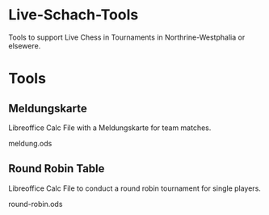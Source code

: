 # Live-Schach-Tools

Tools to support Live Chess in Tournaments in Northrine-Westphalia or elsewere.

# Tools

## Meldungskarte

Libreoffice Calc File with a Meldungskarte for team matches.

meldung.ods

## Round Robin Table

Libreoffice Calc File to conduct a round robin tournament for single players.

round-robin.ods
